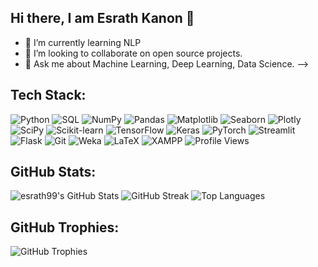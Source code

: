 ## Hi there, I am Esrath Kanon 👋

- 🌱 I’m currently learning NLP
- 👯 I’m looking to collaborate on open source projects.
- 💬 Ask me about Machine Learning, Deep Learning, Data Science.
-->

## Tech Stack:

![Python](https://img.shields.io/badge/Python-3776AB?style=for-the-badge&logo=python&logoColor=white)
![SQL](https://img.shields.io/badge/SQL-4479A1?style=for-the-badge&logo=mysql&logoColor=white)
![NumPy](https://img.shields.io/badge/NumPy-013243?style=for-the-badge&logo=numpy&logoColor=white)
![Pandas](https://img.shields.io/badge/Pandas-150458?style=for-the-badge&logo=pandas&logoColor=white)
![Matplotlib](https://img.shields.io/badge/Matplotlib-3776AB?style=for-the-badge&logo=matplotlib&logoColor=white)
![Seaborn](https://img.shields.io/badge/Seaborn-2E8B57?style=for-the-badge&logo=seaborn&logoColor=white)
![Plotly](https://img.shields.io/badge/Plotly-3F4F75?style=for-the-badge&logo=plotly&logoColor=white)
![SciPy](https://img.shields.io/badge/SciPy-8CAAE6?style=for-the-badge&logo=scipy&logoColor=white)
![Scikit-learn](https://img.shields.io/badge/Scikit--Learn-F7931E?style=for-the-badge&logo=scikit-learn&logoColor=white)
![TensorFlow](https://img.shields.io/badge/TensorFlow-FF6F00?style=for-the-badge&logo=tensorflow&logoColor=white)
![Keras](https://img.shields.io/badge/Keras-D00000?style=for-the-badge&logo=keras&logoColor=white)
![PyTorch](https://img.shields.io/badge/PyTorch-EE4C2C?style=for-the-badge&logo=pytorch&logoColor=white)
![Streamlit](https://img.shields.io/badge/Streamlit-FF4B4B?style=for-the-badge&logo=streamlit&logoColor=white)
![Flask](https://img.shields.io/badge/Flask-000000?style=for-the-badge&logo=flask&logoColor=white)
![Git](https://img.shields.io/badge/Git-F05032?style=for-the-badge&logo=git&logoColor=white)
![Weka](https://img.shields.io/badge/Weka-000000?style=for-the-badge&logo=weka&logoColor=white)
![LaTeX](https://img.shields.io/badge/LaTeX-008080?style=for-the-badge&logo=latex&logoColor=white)
![XAMPP](https://img.shields.io/badge/XAMPP-FB7A24?style=for-the-badge&logo=xampp&logoColor=white)
![Profile Views](https://komarev.com/ghpvc/?username=esrath99&color=blue)

## GitHub Stats:

![esrath99's GitHub Stats](https://github-readme-stats.vercel.app/api?username=esrath99&show_icons=true&theme=dark)
![GitHub Streak](https://github-readme-streak-stats.herokuapp.com/?user=esrath99&theme=dark)
![Top Languages](https://github-readme-stats.vercel.app/api/top-langs/?username=esrath99&layout=compact&theme=dark)

## GitHub Trophies:
![GitHub Trophies](https://github-profile-trophy.vercel.app/?username=esrath99&theme=juicyfresh&no-frame=true&margin-w=15)
